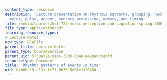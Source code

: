 ```yaml
---
content_type: resource
description: 'Lecture presentation on rhythmic patterns, grouping, necklace notation,
  meter, pulse, accent, sensory processing, memory, and timing. '
file: /media/courses/hst-725-music-perception-and-cognition-spring-2009/b4b6bc19e131fc7f6b365d0fef32845d_MITHST_725S09_lec16_rhy.pdf
file_type: application/pdf
learning_resource_types:
- Lecture Notes
ocw_type: OCWFile
parent_title: Lecture Notes
parent_type: CourseSection
parent_uid: 5738a32e-91e6-38d9-b04a-a428a6dce0fd
resourcetype: Document
title: 'Rhythm: patterns of events in time'
uid: b4b6bc19-e131-fc7f-6b36-5d0fef32845d
---
```


